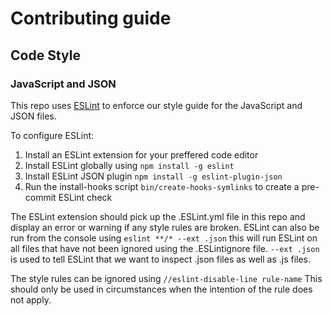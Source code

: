 # Contributing guide

## Code Style
### JavaScript and JSON
This repo uses [ESLint](http://eslint.org/) to enforce our style guide for the JavaScript and JSON files.

To configure ESLint:
1. Install an ESLint extension for your preffered code editor
2. Install ESLint globally using `npm install -g eslint`
3. Install ESLint JSON plugin `npm install -g eslint-plugin-json`
4. Run the install-hooks script `bin/create-hooks-symlinks` to create a pre-commit ESLint check

The ESLint extension should pick up the .ESLint.yml file in this repo and display an error or warning if any style rules are broken.
ESLint can also be run from the console using `eslint **/* --ext .json` this will run ESLint on all files that have not been ignored using the .ESLintignore file.
`--ext .json` is used to tell ESLint that we want to inspect .json files as well as .js files.

The style rules can be ignored using `//eslint-disable-line rule-name`
This should only be used in circumstances when the intention of the rule does not apply.